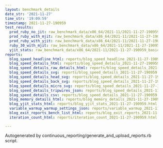 ```yaml
---
layout: benchmark_details
date_str: '2021-11-27'
time_str: '19:09:59'
timestamp: 2021-11-27-190959
test_results:
  prod_ruby_no_jit: raw_benchmark_data/x86_64/2021-11/2021-11-27-190959_basic_benchmark_prod_ruby_no_jit.json
  prod_ruby_with_mjit: raw_benchmark_data/x86_64/2021-11/2021-11-27-190959_basic_benchmark_prod_ruby_with_mjit.json
  prod_ruby_with_yjit: raw_benchmark_data/x86_64/2021-11/2021-11-27-190959_basic_benchmark_prod_ruby_with_yjit.json
  ruby_30_with_mjit: raw_benchmark_data/x86_64/2021-11/2021-11-27-190959_basic_benchmark_ruby_30_with_mjit.json
  yjit_stats: raw_benchmark_data/x86_64/2021-11/2021-11-27-190959_basic_benchmark_yjit_stats.json
reports:
  blog_speed_headline_html: reports/blog_speed_headline_2021-11-27-190959.html
  blog_speed_details_html: reports/blog_speed_details_2021-11-27-190959.html
  blog_speed_details_raw_details_html: reports/blog_speed_details_2021-11-27-190959.raw_details.html
  blog_speed_details_svg: reports/blog_speed_details_2021-11-27-190959.svg
  blog_speed_details_head_svg: reports/blog_speed_details_2021-11-27-190959.head.svg
  blog_speed_details_back_svg: reports/blog_speed_details_2021-11-27-190959.back.svg
  blog_speed_details_micro_svg: reports/blog_speed_details_2021-11-27-190959.micro.svg
  blog_speed_details_tripwires_json: reports/blog_speed_details_2021-11-27-190959.tripwires.json
  blog_speed_details_csv: reports/blog_speed_details_2021-11-27-190959.csv
  blog_memory_details_html: reports/blog_memory_details_2021-11-27-190959.html
  blog_yjit_stats_html: reports/blog_yjit_stats_2021-11-27-190959.html
  variable_warmup_warmup_settings_json: reports/variable_warmup_2021-11-27-190959.warmup_settings.json
  blog_exit_reports_bench_list_html: reports/blog_exit_reports_2021-11-27-190959.bench_list.html
  iteration_count_html: reports/iteration_count_2021-11-27-190959.html

---
```

Autogenerated by continuous_reporting/generate_and_upload_reports.rb script.
